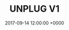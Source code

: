 ---
title: UNPLUG V1
tags:
- event
layout: event
permalink: "/event/:title"
venue: Tierseralp Refuge
location: Seiser Alm, Sudtirol, Italy
image: http://localhost:4000/assets/img/location/1.png
when_header: September 14-17, 2017
how_was_it:
- We have chosen the best of the best. The Tierser Alpl mountain refuge sits on top
  of Sieser Alm, which is the largest high-altitude Alpine meadow in Europe.
- The refuge is an historic hut used by mountaineers for decades, but has been completely
  restored and remodeled into a marvel of wooden architecture.
video: https://www.youtube.com/watch?v=dUyhWS0rR1A
caratteristics:
  altitude: 2240 mt
  cooking: Traditional
  beds: 70 people
past_edition:
  period: 14 - 15 - 16 - 17 September 2017
  image: http://localhost:4000/assets/img/edition_cards/tires.png
speakers:
- name: Chris Burniske
  role: Partner, Placeholder
  image: http://localhost:4000/assets/img/speakers/chris-burniske.jpg
- name: Alberto Bechimol
  role: Founder, Sportfund
  image: http://localhost:4000/assets/img/speakers/bechimol.jpg
attendees:
- name: Aragon
  image: http://localhost:4000/assets/img/attendees/tires/aragon.png
- name: Cherry VC
  image: http://localhost:4000/assets/img/attendees/tires/cherryVC.png
- name: KX Technology found
  image: http://localhost:4000/assets/img/attendees/tires/kx.png
- name: Placeholder Venture Capital
  image: http://localhost:4000/assets/img/attendees/tires/placeholderVC.png
- name: Unicredit Evo
  image: http://localhost:4000/assets/img/attendees/tires/unicredit-evo.png
- name: Axa Ventures
  image: http://localhost:4000/assets/img/attendees/tires/axa-ventures.png
- name: Balderon Capital
  image: http://localhost:4000/assets/img/attendees/tires/balderton-capital.png
- name: Bitpesa
  image: http://localhost:4000/assets/img/attendees/tires/bitpesa.png
- name: Blue Yeard.png
  image: http://localhost:4000/assets/img/attendees/tires/blue-Yeard.png
- name: Conio
  image: http://localhost:4000/assets/img/attendees/tires/conio.png
- name: Hoxton
  image: http://localhost:4000/assets/img/attendees/tires/hoxton-logo.png
- name: Ventech
  image: http://localhost:4000/assets/img/attendees/tires/ventech.png
- name: London Stock Exchange
  image: http://localhost:4000/assets/img/attendees/tires/london-stock-exchange.png
- name: Monax
  image: http://localhost:4000/assets/img/attendees/tires/monax.png
- name: Open Ocean
  image: http://localhost:4000/assets/img/attendees/tires/open-ocean.png
- name: Otium
  image: http://localhost:4000/assets/img/attendees/tires/otium.png
- name: Spice
  image: http://localhost:4000/assets/img/attendees/tires/spice.png
- name: Sunstonecapital
  image: http://localhost:4000/assets/img/attendees/tires/Sunstonecapital.png
- name: Ventech
  image: http://localhost:4000/assets/img/attendees/tires/ventech.png
- name: Ventech
  image: http://localhost:4000/assets/img/attendees/tires/optimizer-invest.png
organizers:
- name: STEFANO BERNARDI
  role: Investor
  image: http://localhost:4000/assets/img/organizers/bernardi.png
- name: LORENZO SANNA
  role: Mountaineer
  image: http://localhost:4000/assets/img/organizers/sanna.png
schedule:
- day: THURSDAY, SEPT 14
  program:
  - time: 8.00 AM
    what: Breakfast
    description: Meet in the Hotel lobby and load up on energies for the day.
  - time: 9.30 AM
    what: Cable car for Seiser Alm
    description: It's just a short walk to the cable car that will bring us to the
      meadow.
  - time: 10.00 AM
    what: Hike to the Refuge
    description: It's a 2.5-3h walk to the refuge. But it's a beautiful one.
- day: FRIDAY, SEPT 15
  program:
  - time: 8.00 AM
    what: Breakfast
    description: Meet in the Hotel lobby and load up on energies for the day.
  - time: 11.00 AM
    what: Drone test
    description: You can drive a drone in VR.
  - time: 12.00 AM
    what: Lunch
    description: The one you came from, right?
- day: SATURDAY, SEPT 16
  program:
  - time: 8.00 AM
    what: Breakfast
    description: Meet in the Hotel lobby and load up on energies for the day.
- day: SUNDAY, SEPT 17
  program:
  - time: 8.00 AM
    what: Breakfast
    description: Meet in the Hotel lobby and load up on energies for the day.
date: '2017-09-14 12:00:00 +0000'
gallery-small:
  image:
  - http://localhost:4000/assets/img/events_photos/tierser_refugee/1.jpg
  - http://localhost:4000/assets/img/events_photos/tierser_refugee/2.jpg
  - http://localhost:4000/assets/img/events_photos/tierser_refugee/3.jpg
  - http://localhost:4000/assets/img/events_photos/tierser_refugee/5.jpg
  - http://localhost:4000/assets/img/events_photos/tierser_refugee/4.jpg
  - http://localhost:4000/assets/img/events_photos/tierser_refugee/5.jpg
  - http://localhost:4000/assets/img/events_photos/tierser_refugee/6.jpg
  - http://localhost:4000/assets/img/events_photos/tierser_refugee/7.jpg
  - http://localhost:4000/assets/img/events_photos/tierser_refugee/9.jpg
  - http://localhost:4000/assets/img/events_photos/tierser_refugee/8.jpg
  - http://localhost:4000/assets/img/events_photos/tierser_refugee/9.jpg
  - http://localhost:4000/assets/img/events_photos/tierser_refugee/10.jpg
gallery-big:
  image:
  - http://localhost:4000/assets/img/events_photos/tierser_refugee/big/1.jpg
  - http://localhost:4000/assets/img/events_photos/tierser_refugee/big/2.jpg
  - http://localhost:4000/assets/img/events_photos/tierser_refugee/big/3.jpg
  - http://localhost:4000/assets/img/events_photos/tierser_refugee/big/5.jpg
  - http://localhost:4000/assets/img/events_photos/tierser_refugee/big/4.jpg
  - http://localhost:4000/assets/img/events_photos/tierser_refugee/big/5.jpg
  - http://localhost:4000/assets/img/events_photos/tierser_refugee/big/6.jpg
  - http://localhost:4000/assets/img/events_photos/tierser_refugee/big/7.jpg
  - http://localhost:4000/assets/img/events_photos/tierser_refugee/big/9.jpg
  - http://localhost:4000/assets/img/events_photos/tierser_refugee/big/8.jpg
  - http://localhost:4000/assets/img/events_photos/tierser_refugee/big/9.jpg
  - http://localhost:4000/assets/img/events_photos/tierser_refugee/big/10.jpg
pricing_table:
- title: Early Bird
  price: 389
  elements:
  - icon: http://localhost:4000/assets/img/pricing_table/double_room.svg
    text:
    - 1 nights at Tires refuge
  - icon: http://localhost:4000/assets/img/pricing_table/transfer.svg
    text:
    - Transfer to and from Verona
    - Transport to and from refuge
  - icon: http://localhost:4000/assets/img/pricing_table/SPA.svg
    text:
    - 2 nights in a private hotel ***
  - icon: http://localhost:4000/assets/img/pricing_table/special_dinner.svg
    text:
    - 3 Lunches
    - 2 dinners
- title: Double Room
  price: 499
  elements:
  - icon: http://localhost:4000/assets/img/pricing_table/double_room.svg
    text:
    - 1 nights at Tires refuge
  - icon: http://localhost:4000/assets/img/pricing_table/transfer.svg
    text:
    - Transfer to and from Verona
    - Transport to and from refuge
  - icon: http://localhost:4000/assets/img/pricing_table/SPA.svg
    text:
    - 2 nights in a private hotel ***
  - icon: http://localhost:4000/assets/img/pricing_table/special_dinner.svg
    text:
    - 3 Lunches
    - 2 dinners
header_home:
  title: European Venture Retreat
  subtitle: A community of 60 entrepreneurs and investors surrounded by the Dolomites
  image: http://localhost:4000/assets/img/mountain_placeholder-old.jpg
footer_sponsors:
- name: Token Economy
  image: http://localhost:4000/assets/img/sponsor/tokeneconomy.png
  link: https://www.tokeneconomy.co/
---